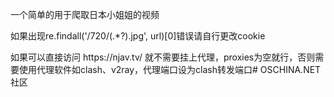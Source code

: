 <p>一个简单的用于爬取日本小姐姐的视频</p>
<p>如果出现re.findall('/720/(.*?).jpg', url)[0]错误请自行更改cookie</p>
<p>如果可以直接访问 https://njav.tv/ 就不需要挂上代理，proxies为空就行，否则需要使用代理软件如clash、v2ray，代理端口设为clash转发端口# OSCHINA.NET社区</p>
